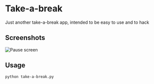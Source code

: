 Take-a-break
============

Just another take-a-break app, intended to be easy to use and to hack


Screenshots
-----------

![Pause screen](http://3demax.github.com/Take-a-break/screenshots/pause_screen_thumb.png)

Usage
-----

	python take-a-break.py
